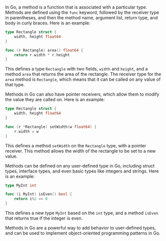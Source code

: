 In Go, a method is a function that is associated with a particular type. Methods are defined using the `func` keyword, followed by the receiver type in parentheses, and then the method name, argument list, return type, and body in curly braces. Here is an example:

```go
type Rectangle struct {
    width, height float64
}

func (r Rectangle) area() float64 {
    return r.width * r.height
}
```

This defines a type `Rectangle` with two fields, `width` and `height`, and a method `area` that returns the area of the rectangle. The receiver type for the `area` method is `Rectangle`, which means that it can be called on any value of that type.

Methods in Go can also have pointer receivers, which allow them to modify the value they are called on. Here is an example:

```go
type Rectangle struct {
    width, height float64
}

func (r *Rectangle) setWidth(w float64) {
    r.width = w
}
```

This defines a method `setWidth` on the `Rectangle` type, with a pointer receiver. This method allows the width of the rectangle to be set to a new value.

Methods can be defined on any user-defined type in Go, including struct types, interface types, and even basic types like integers and strings. Here is an example:

```go
type MyInt int

func (i MyInt) isEven() bool {
    return i%2 == 0
}
```

This defines a new type `MyInt` based on the `int` type, and a method `isEven` that returns true if the integer is even.

Methods in Go are a powerful way to add behavior to user-defined types, and can be used to implement object-oriented programming patterns in Go.
